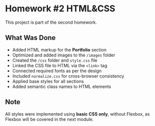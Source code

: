 # Homework #2 HTML&CSS

This project is part of the second homework.

## What Was Done

- Added HTML markup for the **Portfolio** section
- Optimized and added images to the `/images` folder
- Created the `/css` folder and `style.css` file
- Linked the CSS file to HTML via the `<link>` tag
- Connected required fonts as per the design
- Included `normalize.css` for cross-browser consistency
- Applied base styles for all sections
- Added semantic class names to HTML elements

## Note

All styles were implemented using **basic CSS only**, without Flexbox, as Flexbox will be covered in the next module.
